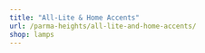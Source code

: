 ```yaml
---
title: "All-Lite & Home Accents"
url: /parma-heights/all-lite-and-home-accents/
shop: lamps
---
```

